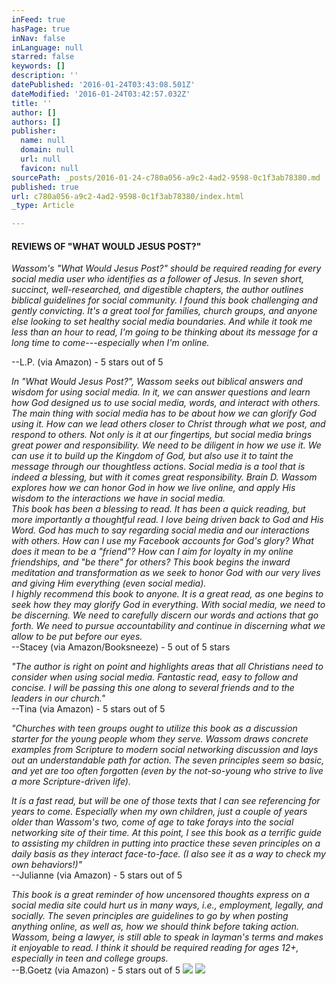 ```yaml
---
inFeed: true
hasPage: true
inNav: false
inLanguage: null
starred: false
keywords: []
description: ''
datePublished: '2016-01-24T03:43:08.501Z'
dateModified: '2016-01-24T03:42:57.032Z'
title: ''
author: []
authors: []
publisher:
  name: null
  domain: null
  url: null
  favicon: null
sourcePath: _posts/2016-01-24-c780a056-a9c2-4ad2-9598-0c1f3ab78380.md
published: true
url: c780a056-a9c2-4ad2-9598-0c1f3ab78380/index.html
_type: Article

---
```

#### REVIEWS OF "WHAT WOULD JESUS POST?"

_Wassom's "What Would Jesus Post?" should be required reading for every social media user who identifies as a follower of Jesus. In seven short, succinct, well-researched, and digestible chapters, the author outlines biblical guidelines for social community. I found this book challenging and gently convicting. It's a great tool for families, church groups, and anyone else looking to set healthy social media boundaries. And while it took me less than an hour to read, I'm going to be thinking about its message for a long time to come---especially when I'm online._

--L.P. (via Amazon) - 5 stars out of 5

_In "What Would Jesus Post?", Wassom seeks out biblical answers and wisdom for using social media. In it, we can answer questions and learn how God designed us to use social media, words, and interact with others. The main thing with social media has to be about how we can glorify God using it. How can we lead others closer to Christ through what we post, and respond to others. Not only is it at our fingertips, but social media brings great power and responsibility. We need to be diligent in how we use it. We can use it to build up the Kingdom of God, but also use it to taint the message through our thoughtless actions. Social media is a tool that is indeed a blessing, but with it comes great responsibility. Brain D. Wassom explores how we can honor God in how we live online, and apply His wisdom to the interactions we have in social media.  
This book has been a blessing to read. It has been a quick reading, but more importantly a thoughtful read. I love being driven back to God and His Word. God has much to say regarding social media and our interactions with others. How can I use my Facebook accounts for God's glory? What does it mean to be a "friend"? How can I aim for loyalty in my online friendships, and "be there" for others? This book begins the inward meditation and transformation as we seek to honor God with our very lives and giving Him everything (even social media).  
I highly recommend this book to anyone. It is a great read, as one begins to seek how they may glorify God in everything. With social media, we need to be discerning. We need to carefully discern our words and actions that go forth. We need to pursue accountability and continue in discerning what we allow to be put before our eyes._  
--Stacey (via Amazon/Booksneeze) - 5 out of 5 stars

_"The author is right on point and highlights areas that all Christians need to consider when using social media. Fantastic read, easy to follow and concise. I will be passing this one along to several friends and to the leaders in our church."_  
--Tina (via Amazon) - 5 stars out of 5

_"Churches with teen groups ought to utilize this book as a discussion starter for the young people whom they serve. Wassom draws concrete examples from Scripture to modern social networking discussion and lays out an understandable path for action. The seven principles seem so basic, and yet are too often forgotten (even by the not-so-young who strive to live a more Scripture-driven life)._

_It is a fast read, but will be one of those texts that I can see referencing for years to come. Especially when my own children, just a couple of years older than Wassom's two, come of age to take forays into the social networking site of their time. At this point, I see this book as a terrific guide to assisting my children in putting into practice these seven principles on a daily basis as they interact face-to-face. (I also see it as a way to check my own behaviors!)"_  
--Julianne (via Amazon) - 5 stars out of 5

_This book is a great reminder of how uncensored thoughts express on a social media site could hurt us in many ways, i.e., employment, legally, and socially. The seven principles are guidelines to go by when posting anything online, as well as, how we should think before taking action. Wassom, being a lawyer, is still able to speak in layman's terms and makes it enjoyable to read. I think it should be required reading for ages 12+, especially in teen and college groups._  
--B.Goetz (via Amazon) - 5 stars out of 5
![](https://the-grid-user-content.s3-us-west-2.amazonaws.com/faffcec0-2bd8-47c4-8efb-b11c172433d3.png)
![](https://the-grid-user-content.s3-us-west-2.amazonaws.com/d0aedc44-c149-4db5-a183-5453c41c321e.jpg)